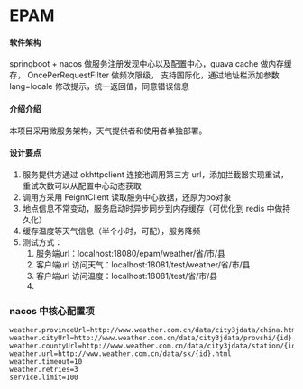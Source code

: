 # EPAM

#### 软件架构
springboot + nacos 做服务注册发现中心以及配置中心，guava cache 做内存缓存， OncePerRequestFilter 做频次限级，
支持国际化，通过地址栏添加参数 lang=locale 修改提示，统一返回值，同意错误信息

#### 介绍介绍
本项目采用微服务架构，天气提供者和使用者单独部署。

#### 设计要点
1. 服务提供方通过 okhttpclient 连接池调用第三方 url，添加拦截器实现重试，重试次数可以从配置中心动态获取
2. 调用方采用 FeigntClient 读取服务中心数据，还原为po对象
3. 地点信息不常变动，服务启动时异步同步到内存缓存（可优化到 redis 中做持久化）
4. 缓存温度等天气信息（半个小时，可配），服务降频 
5. 测试方式：
   1. 服务端url：localhost:18080/epam/weather/省/市/县
   2. 客户端url 访问天气：localhost:18081/test/weather/省/市/县
   3. 客户端url 访问温度：localhost:18081/test/省/市/县
   4. 

### nacos 中核心配置项
    weather.provinceUrl=http://www.weather.com.cn/data/city3jdata/china.html
    weather.cityUrl=http://www.weather.com.cn/data/city3jdata/provshi/{id}.html
    weather.countyUrl=http://www.weather.com.cn/data/city3jdata/station/{id}.html
    weather.url=http://www.weather.com.cn/data/sk/{id}.html
    weather.timeout=10
    weather.retries=3
    service.limit=100

